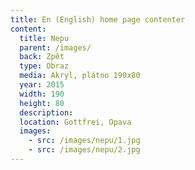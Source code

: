 ```yaml
---
title: En (English) home page contenter
content:
  title: Nepu
  parent: /images/
  back: Zpět
  type: Obraz
  media: Akryl, plátno 190x80
  year: 2015
  width: 190
  height: 80
  description: 
  location: Gottfrei, Opava
  images:
    - src: /images/nepu/1.jpg
    - src: /images/nepu/2.jpg
---
```

